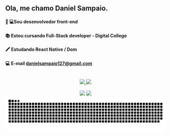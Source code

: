 ## Ola, me chamo Daniel Sampaio.
####  👩‍ 💻Sou desenvolvedor front-end
####  📚 Estou cursando Full-Stack developer - Digital College
####  🖍 Estudando React Native / Dom
####  💻 E-mail danielsampaio127@gmail.com
<br>
<div align="center">
  <a href="https://github.com/XDanielSampaioX">
    <img height="165em" src="https://github-readme-stats.vercel.app/api?username=XDanielSampaioX&show_icons=true&theme=radical"/>
    <img height="165em" src="https://github-readme-stats.vercel.app/api/top-langs/?username=XDanielSampaioX&layout=compact&theme=radical"/>
  </a>
</div>
<br>
<div align="center">
  <a href="https://www.instagram.com/danielsampaio230/" target="_blank"><img src="https://img.shields.io/badge/-Instagram-%23E4405F?style=for-the-badge&logo=instagram&logoColor=white" target="_blank"></a>
  <a href="https://www.linkedin.com/in/daniel-sampaio127/" target="_blank"><img src="https://img.shields.io/badge/-LinkedIn-%230077B5?style=for-the-badge&logo=linkedin&logoColor=white" target="_blank"></a>
</div>


<picture>
  <source media="(prefers-color-scheme: dark)" srcset="https://raw.githubusercontent.com/XDanielSampaioX/XDanielSampaioX/output/github-contribution-grid-snake-dark.svg">
  <source media="(prefers-color-scheme: light)" srcset="https://raw.githubusercontent.com/XDanielSampaioX/XDanielSampaioX/output/github-contribution-grid-snake.svg">
  <img alt="github contribution grid snake animation" src="https://raw.githubusercontent.com/XDanielSampaioX/XDanielSampaioX/output/github-contribution-grid-snake.svg">
</picture>
<br><br>
